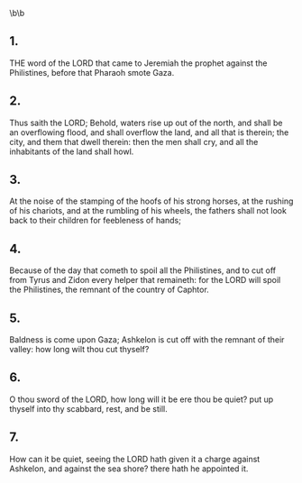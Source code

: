 \b\b
## 1.
THE word of the LORD that came to Jeremiah the prophet against the Philistines, before that Pharaoh smote Gaza.
## 2.
Thus saith the LORD; Behold, waters rise up out of the north, and shall be an overflowing flood, and shall overflow the land, and all that is therein; the city, and them that dwell therein: then the men shall cry, and all the inhabitants of the land shall howl.
## 3.
At the noise of the stamping of the hoofs of his strong horses, at the rushing of his chariots, and at the rumbling of his wheels, the fathers shall not look back to their children for feebleness of hands;
## 4.
Because of the day that cometh to spoil all the Philistines, and to cut off from Tyrus and Zidon every helper that remaineth: for the LORD will spoil the Philistines, the remnant of the country of Caphtor.
## 5.
Baldness is come upon Gaza; Ashkelon is cut off with the remnant of their valley: how long wilt thou cut thyself?
## 6.
O thou sword of the LORD, how long will it be ere thou be quiet?  put up thyself into thy scabbard, rest, and be still.
## 7.
How can it be quiet, seeing the LORD hath given it a charge against Ashkelon, and against the sea shore?  there hath he appointed it.
